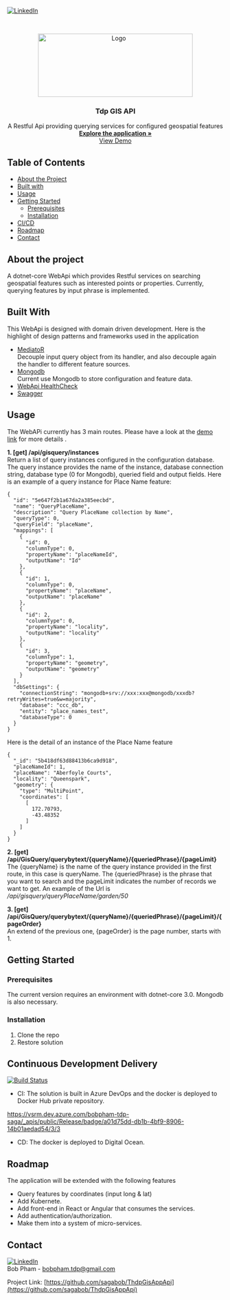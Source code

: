 [![LinkedIn][linkedin-shield]][linkedin-url]

<!-- PROJECT LOGO -->
<br />
<p align="center">
  <a href="#">
    <img src="https://i.ibb.co/qmhtHPg/Tdp-logo.png" alt="Logo" width="360" height="147">
  </a>

  <h3 align="center">Tdp GIS API</h3>

  <p align="center">
    A Restful Api providing querying services for configured geospatial features
    <br />  
    <a href="https://github.com/sagabob/ThdpGisAppApi" target="_blank"><strong>Explore the application »</strong></a>
    <br />
    <a href="http://167.71.212.250/index.html" target="_blank">View Demo</a>  
  </p>
</p>
 
## Table of Contents

* [About the Project](#about-the-project)
* [Built with](#built-with)
* [Usage](#usage)
* [Getting Started](#getting-started)
  * [Prerequisites](#Prerequisites)
  * [Installation](#Installation)
* [CI/CD](#continuous-development-delivery)
* [Roadmap](#roadmap)
* [Contact](#contact)
  
## About the project
A dotnet-core WebApi which provides Restful services on searching geospatial features such as interested points or properties. Currently, querying features by input phrase is implemented. 

## Built With
This WebApi is designed with domain driven development. Here is the highlight of design patterns and frameworks used in the application 
* [MediatoR](https://github.com/jbogard/MediatR)
  <br/>Decouple input query object from its handler, and also decouple again the handler to different feature sources. 
* [Mongodb](https://www.mongodb.com/)
  <br/>Current use Mongodb to store configuration and feature data.
* [WebApi HealthCheck](https://docs.microsoft.com/en-us/dotnet/architecture/microservices/implement-resilient-applications/monitor-app-health)
* [Swagger](https://docs.microsoft.com/en-us/aspnet/core/tutorials/web-api-help-pages-using-swagger?view=aspnetcore-3.1)

## Usage
The WebAPi currently has 3 main routes. Please have a look at the [demo link](http://167.71.212.250/index.html) for more details .

**1. [get] /api/gisquery/instances</br>**
Return a list of query instances configured in the configuration database.
The query instance provides the name of the instance, database connection string, database type (0 for Mongodb), queried field and output fields.
Here is an example of a query instance for Place Name feature:
```
{
  "id": "5e647f2b1a67da2a385eecbd",
  "name": "QueryPlaceName",
  "description": "Query PlaceName collection by Name",
  "queryType": 0,
  "queryField": "placeName",
  "mappings": [
    {
      "id": 0,
      "columnType": 0,
      "propertyName": "placeNameId",
      "outputName": "Id"
    },
    {
      "id": 1,
      "columnType": 0,
      "propertyName": "placeName",
      "outputName": "placeName"
    },
    {
      "id": 2,
      "columnType": 0,
      "propertyName": "locality",
      "outputName": "locality"
    },
    {
      "id": 3,
      "columnType": 1,
      "propertyName": "geometry",
      "outputName": "geometry"
    }
  ],
  "dbSettings": {
    "connectionString": "mongodb+srv://xxx:xxx@mongodb/xxxdb?retryWrites=true&w=majority",
    "database": "ccc_db",
    "entity": "place_names_test",
    "databaseType": 0
  }
}

```
Here is the detail of an instance of the Place Name feature
```
{
  "_id": "5b418df63d88413b6ca9d918",
  "placeNameId": 1,
  "placeName": "Aberfoyle Courts",
  "locality": "Queenspark",
  "geometry": {
    "type": "MultiPoint",
    "coordinates": [
      [
        172.70793,
        -43.48352
      ]
    ]
  }
}
```

**2. [get] /api/GisQuery/querybytext/{queryName}/{queriedPhrase}/{pageLimit}</br>**
The {queryName} is the name of the query instance provided in the first route, in this case is queryName. The {queriedPhrase} is the phrase that you want to search and the pageLimit indicates the number of records we want to get. An example of the Url is _/api/gisquery/queryPlaceName/garden/50_

**3. [get] /api/GisQuery/querybytext/{queryName}/{queriedPhrase}/{pageLimit}/{pageOrder}</br>**
An extend of the previous one, {pageOrder} is the page number, starts with 1.


## Getting Started
### Prerequisites
The current version requires an environment with dotnet-core 3.0. Mongodb is also necessary. 

### Installation

1. Clone the repo
2. Restore solution

## Continuous Development Delivery
[![Build Status](https://dev.azure.com/bobpham-tdp-saga/TdpAGISApp/_apis/build/status/TdpAGISApp-CI-Master?branchName=master)](https://dev.azure.com/bobpham-tdp-saga/TdpAGISApp/_build/latest?definitionId=29&branchName=master)
* CI: The solution is built in Azure DevOps and the docker is deployed to Docker Hub private repository.

https://vsrm.dev.azure.com/bobpham-tdp-saga/_apis/public/Release/badge/a01d75dd-db1b-4bf9-8906-14b01aedad54/3/3
* CD: The docker is deployed to Digital Ocean.

## Roadmap
The application will be extended with the following features
* Query features by coordinates (input long & lat)
* Add Kubernete.
* Add front-end in React or Angular that consumes the services.
* Add authentication/authorization.
* Make them into a system of micro-services. 

## Contact
[![LinkedIn][linkedin-shield]][linkedin-url]<br/>
Bob Pham - bobpham.tdp@gmail.com 

Project Link: [https://github.com/sagabob/ThdpGisAppApi](https://github.com/sagabob/ThdpGisAppApi)

[linkedin-shield]: https://img.shields.io/badge/-LinkedIn-black.svg?style=flat-square&logo=linkedin&colorB=555
[linkedin-url]: https://www.linkedin.com/in/bob-pham-93937973/
[tdp-logo]: tdp-logo.png

